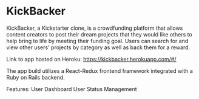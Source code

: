 # KickBacker

KickBacker, a Kickstarter clone, is a crowdfunding platform that allows content creators to post their dream projects that they would like others to help bring to life by meeting their funding goal. Users can search for and view other users' projects by category as well as back them for a reward.

Link to app hosted on Heroku: https://kickbacker.herokuapp.com/#/

The app build utilizes a React-Redux frontend framework integrated with a Ruby on Rails backend.

Features:
User Dashboard
User Status Management

